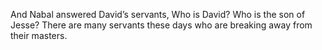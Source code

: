 And Nabal answered David’s servants, Who is David? Who is the son of Jesse? There are many servants these days who are breaking away from their masters.
